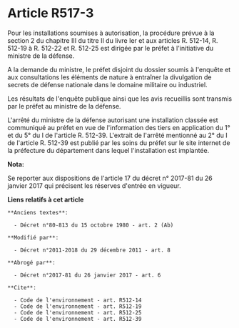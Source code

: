 # Article R517-3

Pour les installations soumises à autorisation, la procédure prévue à la section 2 du chapitre III du titre II du livre Ier
et aux articles R. 512-14, R. 512-19 à R. 512-22 et R. 512-25 est dirigée par le préfet à l'initiative du ministre de la
défense. 

A la demande du ministre, le préfet disjoint du dossier soumis à l'enquête et aux consultations les éléments de nature à
entraîner la divulgation de secrets de défense nationale dans le domaine militaire ou industriel. 

Les résultats de l'enquête publique ainsi que les avis recueillis sont transmis par le préfet au ministre de la défense. 

L'arrêté du ministre de la défense autorisant une installation classée est communiqué au préfet en vue de l'information des
tiers en application du 1° et du 5° du I de l'article R. 512-39. L'extrait de l'arrêté mentionné au 2° du I de l'article R.
512-39 est publié par les soins du préfet sur le site internet de la préfecture du département dans lequel l'installation est
implantée.

**Nota:**

Se reporter aux dispositions de l'article 17 du décret n° 2017-81 du 26 janvier 2017 qui précisent les réserves d'entrée en
vigueur.

**Liens relatifs à cet article**

	**Anciens textes**:

	  - Décret n°80-813 du 15 octobre 1980 - art. 2 (Ab)

	**Modifié par**:

	  - Décret n°2011-2018 du 29 décembre 2011 - art. 8

	**Abrogé par**:

	  - Décret n°2017-81 du 26 janvier 2017 - art. 6

	**Cite**:

	  - Code de l'environnement - art. R512-14
	  - Code de l'environnement - art. R512-19
	  - Code de l'environnement - art. R512-25
	  - Code de l'environnement - art. R512-39
